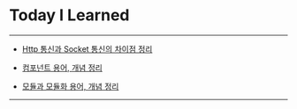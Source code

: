 # Today I Learned

---

- [Http 통신과 Socket 통신의 차이점 정리](https://vincentgeranium.github.io/study/2019/08/26/HTTP-socket.html)

- [컴포넌트 용어, 개념 정리](https://vincentgeranium.github.io/study/2019/08/26/component.html)

- [모듈과 모듈화 용어, 개념 정리](https://vincentgeranium.github.io/study/2019/08/26/module.html)

---

